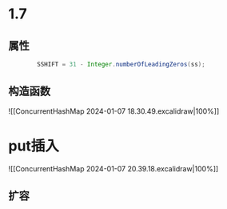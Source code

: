 # 1.7
## 属性

```java
        SSHIFT = 31 - Integer.numberOfLeadingZeros(ss);

```

## 构造函数

![[ConcurrentHashMap 2024-01-07 18.30.49.excalidraw|100%]]
# put插入

![[ConcurrentHashMap 2024-01-07 20.39.18.excalidraw|100%]]
## 扩容
